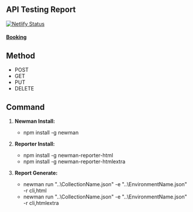 ## API Testing Report
[![Netlify Status](https://api.netlify.com/api/v1/badges/ea4f8bbe-844f-4c6a-958a-6067316d9dfc/deploy-status)](https://app.netlify.com/sites/mahmud-restfulbooker/deploys)
#### [Booking](https://mahmud-restfulbooker.netlify.app/)
## Method

- POST
- GET
- PUT
- DELETE

## Command

1. **Newman Install:**

   - npm install -g newman

2. **Reporter Install:**

   - npm install -g newman-reporter-html
   - npm install -g newman-reporter-htmlextra

3. **Report Generate:**
   - newman run "..\CollectionName.json" -e "..\EnvironmentName.json" -r cli,html
   - newman run "..\CollectionName.json" -e "..\EnvironmentName.json" -r cli,htmlextra
